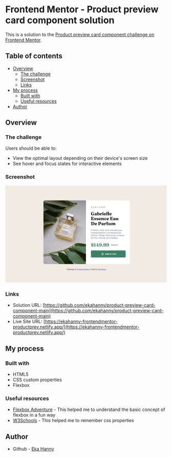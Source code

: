 # Frontend Mentor - Product preview card component solution

This is a solution to the [Product preview card component challenge on Frontend Mentor](https://www.frontendmentor.io/challenges/product-preview-card-component-GO7UmttRfa). 

## Table of contents

- [Overview](#overview)
  - [The challenge](#the-challenge)
  - [Screenshot](#screenshot)
  - [Links](#links)
- [My process](#my-process)
  - [Built with](#built-with)
  - [Useful resources](#useful-resources)
- [Author](#author)

## Overview

### The challenge

Users should be able to:

- View the optimal layout depending on their device's screen size
- See hover and focus states for interactive elements

### Screenshot

![](/design/Screenshot.png)

### Links

- Solution URL: [https://github.com/ekahanny/product-preview-card-component-main](https://github.com/ekahanny/product-preview-card-component-main)
- Live Site URL: [https://ekahanny-frontendmentor-productprev.netlify.app/](https://ekahanny-frontendmentor-productprev.netlify.app/)

## My process

### Built with

- HTML5
- CSS custom properties
- Flexbox

### Useful resources

- [Flexbox Adventure](https://codingfantasy.com/games/flexboxadventure) - This helped me to understand the basic concept of flexbox in a fun way
- [W3Schools](https://www.w3schools.com/css/css_syntax.asp) - This helped me to remember css properties

## Author

- Github - [Eka Hanny](https://github.com/ekahanny)

